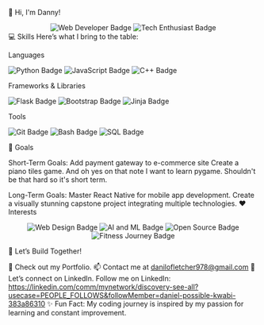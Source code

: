 👋 Hi, I'm Danny!
<div align="center"> <img src="https://img.shields.io/badge/-Web%20Developer-blue?style=for-the-badge" alt="Web Developer Badge"/> <img src="https://img.shields.io/badge/-Tech%20Enthusiast-green?style=for-the-badge" alt="Tech Enthusiast Badge"/> </div>
💻 Skills
Here’s what I bring to the table:

Languages
<p> <img src="https://img.shields.io/badge/-Python-3776AB?logo=python&logoColor=white&style=for-the-badge" alt="Python Badge"/> <img src="https://img.shields.io/badge/-JavaScript-F7DF1E?logo=javascript&logoColor=black&style=for-the-badge" alt="JavaScript Badge"/> <img src="https://img.shields.io/badge/-C++-00599C?logo=cplusplus&logoColor=white&style=for-the-badge" alt="C++ Badge"/> </p>
Frameworks & Libraries
<p> <img src="https://img.shields.io/badge/-Flask-000000?logo=flask&logoColor=white&style=for-the-badge" alt="Flask Badge"/> <img src="https://img.shields.io/badge/-Bootstrap-7952B3?logo=bootstrap&logoColor=white&style=for-the-badge" alt="Bootstrap Badge"/> <img src="https://img.shields.io/badge/-Jinja-B41717?logo=jinja&logoColor=white&style=for-the-badge" alt="Jinja Badge"/> </p>
Tools
<p> <img src="https://img.shields.io/badge/-Git-F05032?logo=git&logoColor=white&style=for-the-badge" alt="Git Badge"/> <img src="https://img.shields.io/badge/-Bash-4EAA25?logo=gnubash&logoColor=white&style=for-the-badge" alt="Bash Badge"/> <img src="https://img.shields.io/badge/-SQL-4479A1?logo=mysql&logoColor=white&style=for-the-badge" alt="SQL Badge"/> </p>
🎯 Goals

Short-Term Goals:
Add payment gateway to e-commerce site 
Create a piano tiles game. 
And oh yes on that note I want to learn pygame. Shouldn't be that hard so it's short term.

Long-Term Goals:
Master React Native for mobile app development.
Create a visually stunning capstone project integrating multiple technologies.
❤️ Interests
<p align="center"> <img src="https://img.shields.io/badge/-Web%20Design-FF5733?style=for-the-badge" alt="Web Design Badge"/> <img src="https://img.shields.io/badge/-AI%20and%20ML-3498DB?style=for-the-badge" alt="AI and ML Badge"/> <img src="https://img.shields.io/badge/-Open%20Source-2ECC71?style=for-the-badge" alt="Open Source Badge"/> <img src="https://img.shields.io/badge/-Fitness%20Journey-F39C12?style=for-the-badge" alt="Fitness Journey Badge"/> </p>
🚀 Let’s Build Together!

💼 Check out my Portfolio.
📫 Contact me at danilofletcher978@gmail.com
🌟 Let’s connect on LinkedIn. Follow me on LinkedIn: https://linkedin.com/comm/mynetwork/discovery-see-all?usecase=PEOPLE_FOLLOWS&followMember=daniel-possible-kwabi-383a86310
✨ Fun Fact: My coding journey is inspired by my passion for learning and constant improvement.
